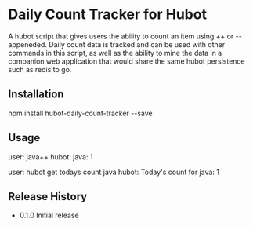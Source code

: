 Daily Count Tracker for Hubot
=========

A hubot script that gives users the ability to count an item using ++ or -- appeneded. Daily count data is tracked and can be used with other commands in this script, as well as the ability to mine the data in a companion web application that would share the same hubot persistence such as redis to go.

## Installation

  npm install hubot-daily-count-tracker --save

## Usage

  user:
    java++
  hubot:
    java: 1


  user:
    hubot get todays count java
  hubot:
    Today's count for java: 1

## Release History

* 0.1.0 Initial release
